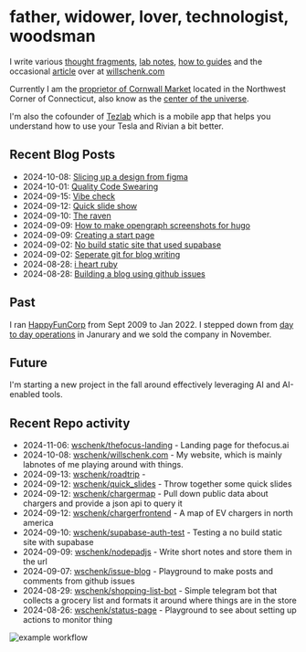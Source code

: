 # father, widower, lover, technologist, woodsman

I write various [thought fragments](https://willschenk.com/fragments/), [lab notes](https://willschenk.com/labnotes/), [how to guides](https://willschenk.com/howto/) and the occasional [article](https://willschenk.com/articles/) over at [willschenk.com](https://willschenk.com)

Currently I am the [proprietor of Cornwall Market](https://www.cornwallmarket.com/) located in the Northwest Corner of Connecticut, also know as the [center of the universe](https://www.cornwallmarket.com/why-cornwall).

I'm also the cofounder of [Tezlab](https://tezlabapp.com) which is a mobile app that helps you understand how to use your Tesla and Rivian a bit better.

## Recent Blog Posts

 - 2024-10-08: [Slicing up a design from figma](https://willschenk.com/howto/2024/slicing_up_a_design_from_figma/)
 - 2024-10-01: [Quality Code Swearing](https://willschenk.com/fragments/2024/quality_code_swearing/)
 - 2024-09-15: [Vibe check](https://willschenk.com/fragments/2024/vibe_check/)
 - 2024-09-12: [Quick slide show](https://willschenk.com/howto/2024/make_presentations_with_html/)
 - 2024-09-10: [The raven](https://willschenk.com/fragments/2024/the_raven/)
 - 2024-09-09: [How to make opengraph screenshots for hugo](https://willschenk.com/howto/2024/how_to_make_opengraph_screenshots_for_hugo/)
 - 2024-09-09: [Creating a start page](https://willschenk.com/howto/2024/creating_a_start_page/)
 - 2024-09-02: [No build static site that used supabase](https://willschenk.com/howto/2024/no_build_static_site_that_used_supabase/)
 - 2024-09-02: [Seperate git for blog writing](https://willschenk.com/labnotes/2024/seperate_git_for_blog_writing/)
 - 2024-08-28: [i heart ruby](https://willschenk.com/fragments/2024/i_heart_ruby/)
 - 2024-08-28: [Building a blog using github issues](https://willschenk.com/howto/2024/building_a_blog_using_github_issues/)

## Past

I ran [HappyFunCorp](https://happyfuncorp.com) from Sept 2009 to Jan 2022. I stepped down from [day to day operations](https://willschenk.com/fragments/2023/a_good_death/) in Janurary and we sold the company in November.

## Future

I'm starting a new project in the fall around effectively leveraging AI and AI-enabled tools.

## Recent Repo activity

 - 2024-11-06: [wschenk/thefocus-landing](https://github.com/wschenk/thefocus-landing) - Landing page for thefocus.ai
 - 2024-10-08: [wschenk/willschenk.com](https://github.com/wschenk/willschenk.com) - My website, which is mainly labnotes of me playing around with things.
 - 2024-09-13: [wschenk/roadtrip](https://github.com/wschenk/roadtrip) - 
 - 2024-09-12: [wschenk/quick_slides](https://github.com/wschenk/quick_slides) - Throw together some quick slides
 - 2024-09-12: [wschenk/chargermap](https://github.com/wschenk/chargermap) - Pull down public data about chargers and provide a json api to query it
 - 2024-09-12: [wschenk/chargerfrontend](https://github.com/wschenk/chargerfrontend) - A map of EV chargers in north america
 - 2024-09-10: [wschenk/supabase-auth-test](https://github.com/wschenk/supabase-auth-test) - Testing a no build static site with supabase
 - 2024-09-09: [wschenk/nodepadjs](https://github.com/wschenk/nodepadjs) - Write short notes and store them in the url
 - 2024-09-07: [wschenk/issue-blog](https://github.com/wschenk/issue-blog) - Playground to make posts and comments from github issues
 - 2024-08-29: [wschenk/shopping-list-bot](https://github.com/wschenk/shopping-list-bot) - Simple telegram bot that collects a grocery list and formats it around where things are in the store
 - 2024-08-26: [wschenk/status-page](https://github.com/wschenk/status-page) - Playground to see about setting up actions to monitor thing


![example workflow](https://github.com/wschenk/wschenk/actions/workflows/build.yml/badge.svg)